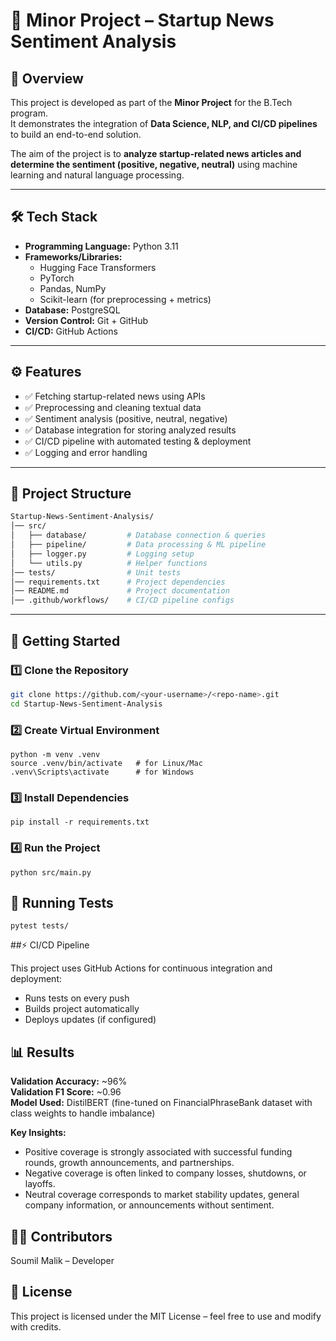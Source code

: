# 📌 Minor Project – Startup News Sentiment Analysis

## 🚀 Overview
This project is developed as part of the **Minor Project** for the B.Tech program.  
It demonstrates the integration of **Data Science, NLP, and CI/CD pipelines** to build an end-to-end solution.  

The aim of the project is to **analyze startup-related news articles and determine the sentiment (positive, negative, neutral)** using machine learning and natural language processing.

---

## 🛠️ Tech Stack
- **Programming Language:** Python 3.11  
- **Frameworks/Libraries:**
  - Hugging Face Transformers
  - PyTorch
  - Pandas, NumPy
  - Scikit-learn (for preprocessing + metrics) 
- **Database:** PostgreSQL  
- **Version Control:** Git + GitHub  
- **CI/CD:** GitHub Actions  

---

## ⚙️ Features
- ✅ Fetching startup-related news using APIs  
- ✅ Preprocessing and cleaning textual data  
- ✅ Sentiment analysis (positive, neutral, negative)  
- ✅ Database integration for storing analyzed results  
- ✅ CI/CD pipeline with automated testing & deployment  
- ✅ Logging and error handling  

---

## 📂 Project Structure
```bash
Startup-News-Sentiment-Analysis/
│── src/
│   ├── database/         # Database connection & queries
│   ├── pipeline/         # Data processing & ML pipeline
│   ├── logger.py         # Logging setup
│   └── utils.py          # Helper functions
│── tests/                # Unit tests
│── requirements.txt      # Project dependencies
│── README.md             # Project documentation
│── .github/workflows/    # CI/CD pipeline configs
```

---

## 🚀 Getting Started

### 1️⃣ Clone the Repository
```bash
git clone https://github.com/<your-username>/<repo-name>.git
cd Startup-News-Sentiment-Analysis
```
### 2️⃣ Create Virtual Environment
```
python -m venv .venv
source .venv/bin/activate   # for Linux/Mac
.venv\Scripts\activate      # for Windows
```

### 3️⃣ Install Dependencies
```
pip install -r requirements.txt
```

### 4️⃣ Run the Project
```
python src/main.py
```

## 🧪 Running Tests
```
pytest tests/
```

##⚡ CI/CD Pipeline

This project uses GitHub Actions for continuous integration and deployment:

- Runs tests on every push
- Builds project automatically
- Deploys updates (if configured)

## 📊 Results

**Validation Accuracy:** ~96%  
**Validation F1 Score:** ~0.96  
**Model Used:** DistilBERT (fine-tuned on FinancialPhraseBank dataset with class weights to handle imbalance)  

**Key Insights:**
- Positive coverage is strongly associated with successful funding rounds, growth announcements, and partnerships.  
- Negative coverage is often linked to company losses, shutdowns, or layoffs.  
- Neutral coverage corresponds to market stability updates, general company information, or announcements without sentiment.  

## 👨‍💻 Contributors

Soumil Malik – Developer

## 📜 License

This project is licensed under the MIT License – feel free to use and modify with credits.
